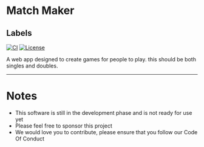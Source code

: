 # Match Maker
## Labels
[![CI](https://github.com/Jacobbrewer1/matchMaker/actions/workflows/ci.yml/badge.svg)](https://github.com/Jacobbrewer1/matchMaker/actions/workflows/ci.yml)
[![License](https://img.shields.io/github/license/JacobBrewer1/matchMaker.svg)](https://github.com/Jacobbrewer1/matchMaker/blob/master/LICENSE)

A web app designed to create games for people to play. this should be both singles and doubles.

---
# Notes

- This software is still in the development phase and is not ready for use yet
- Please feel free to sponsor this project
- We would love you to contribute, please ensure that you follow our Code Of Conduct
